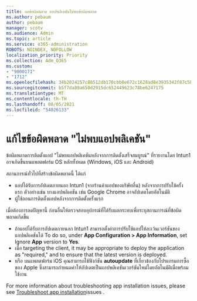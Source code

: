 ```yaml
---
title: ลดข้อผิดพลาด แอปพลิเคชันไม่พบข้อผิดพลาด
ms.author: pebaum
author: pebaum
manager: scotv
ms.audience: Admin
ms.topic: article
ms.service: o365-administration
ROBOTS: NOINDEX, NOFOLLOW
localization_priority: Priority
ms.collection: Adm_O365
ms.custom:
- "9000171"
- "1712"
ms.openlocfilehash: 34b2024257c88512db170cbb0e672c1628ad8e3935342f87c5032492e1ad0259
ms.sourcegitcommit: b5f7da89a650d2915dc652449623c78be6247175
ms.translationtype: MT
ms.contentlocale: th-TH
ms.lasthandoff: 08/05/2021
ms.locfileid: "54026133"
---
```

# <a name="mitigate-the-application-was-not-detected-error"></a>แก้ไขข้อผิดพลาด "ไม่พบแอปพลิเคชัน"

ข้อผิดพลาดการติดตั้งแอป "ไม่พบแอปพลิเคชันหลังจากการติดตั้งเสร็จสมบูรณ์" ที่รายงานโดย Intun1 อาจเกิดขึ้นบนแพลตฟอร์ม OS หลักทั้งหมด (Windows, iOS และ Android)

สถานการณ์ทั่วไปที่สร้างข้อผิดพลาดนี้ ได้แก่

- แอปได้รับการอัปเดตภายนอก Intun1 (จากร้านค้าแอปของบริษัทอื่น) หลังจากการปรับใช้ครั้งแรก ตัวอย่างเช่น บางแอปพลิเคชัน เช่น Google Chrome อาจอัปเดตโดยอัตโนมัติ
- ผู้ใช้ถอนการติดตั้งแอปหลังจากการติดตั้งครั้งแรก

เมื่อต้องการลดปัญหานี้ ก่อนอื่นให้ตรวจสอบอุปกรณ์ที่ได้รับผลกระทบเพื่อระบุสถานการณ์ที่ข้อผิดพลาดเกิดขึ้น

- ถ้าแอปได้รับการอัปเดตภายนอก Intun1 สามารถตั้งค่าการปรับใช้แอปให้ละเว้นเวอร์ชันของแอปพลิเคชันได้ To do so, under **App Configuration > App Information**, set Ignore **App** version to **Yes**.
- เมื่อ targeting the client, it may be appropriate to deploy the application as "required," and to ensure that the latest version is deployed.
- หรือ บนแพลตฟอร์ม iOS คุณสามารถใช้ฟังก์ชัน **autoupdate** ที่เกี่ยวข้องกับโปรแกรมการซื้อของ Apple ซึ่งสามารถกําหนดค่าให้อัปเดตเป็นแอปพลิเคชันเวอร์ชันใหม่โดยอัตโนมัติเมื่อพร้อมใช้งาน

For more information about troubleshooting app installation issues, please see [Troubleshoot app installation](https://docs.microsoft.com/intune/troubleshoot-app-install)issues .
